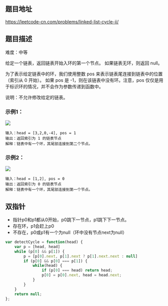 ## 题目地址

https://leetcode-cn.com/problems/linked-list-cycle-ii/

## 题目描述

难度：中等

给定一个链表，返回链表开始入环的第一个节点。 如果链表无环，则返回 null。

为了表示给定链表中的环，我们使用整数 pos 来表示链表尾连接到链表中的位置（索引从 0 开始）。 如果 pos 是 -1，则在该链表中没有环。注意，pos 仅仅是用于标识环的情况，并不会作为参数传递到函数中。

说明：不允许修改给定的链表。

### 示例1：

<img src="https://assets.leetcode-cn.com/aliyun-lc-upload/uploads/2018/12/07/circularlinkedlist.png">

```
输入：head = [3,2,0,-4], pos = 1
输出：返回索引为 1 的链表节点
解释：链表中有一个环，其尾部连接到第二个节点。
```

### 示例2：

<img src="https://assets.leetcode-cn.com/aliyun-lc-upload/uploads/2018/12/07/circularlinkedlist_test2.png">

```
输入：head = [1,2], pos = 0
输出：返回索引为 0 的链表节点
解释：链表中有一个环，其尾部连接到第一个节点。
```

## 双指针

- 指针p0和p1都从0开始，p0跳下一节点，p1跳下下一节点。
- 存在环，p1会赶上p0
- 不存在，p0或p1有一个为null（环中没有节点next为null）

```js
var detectCycle = function(head) {
    var p = [head, head]
    while (p[0] && p[1]) {
        p = [p[0].next, p[1].next ? p[1].next.next : null]
        if (p[0] && p[0] === p[1]) {
            while(head) {
                if (p[0] === head) return head;
                p[0] = p[0].next, head = head.next;
            }
        }
    }
    return null;
};
```

